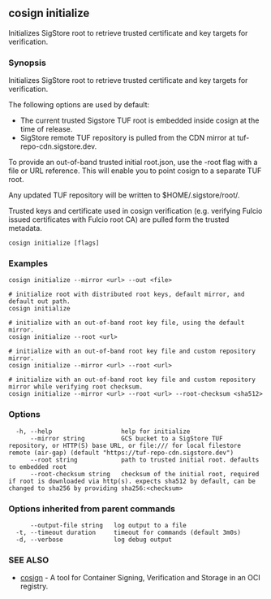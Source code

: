 ## cosign initialize

Initializes SigStore root to retrieve trusted certificate and key targets for verification.

### Synopsis

Initializes SigStore root to retrieve trusted certificate and key targets for verification.

The following options are used by default:
 - The current trusted Sigstore TUF root is embedded inside cosign at the time of release.
 - SigStore remote TUF repository is pulled from the CDN mirror at tuf-repo-cdn.sigstore.dev.

To provide an out-of-band trusted initial root.json, use the -root flag with a file or URL reference.
This will enable you to point cosign to a separate TUF root.

Any updated TUF repository will be written to $HOME/.sigstore/root/.

Trusted keys and certificate used in cosign verification (e.g. verifying Fulcio issued certificates
with Fulcio root CA) are pulled form the trusted metadata.

```
cosign initialize [flags]
```

### Examples

```
cosign initialize --mirror <url> --out <file>

# initialize root with distributed root keys, default mirror, and default out path.
cosign initialize

# initialize with an out-of-band root key file, using the default mirror.
cosign initialize --root <url>

# initialize with an out-of-band root key file and custom repository mirror.
cosign initialize --mirror <url> --root <url>

# initialize with an out-of-band root key file and custom repository mirror while verifying root checksum.
cosign initialize --mirror <url> --root <url> --root-checksum <sha512>
```

### Options

```
  -h, --help                   help for initialize
      --mirror string          GCS bucket to a SigStore TUF repository, or HTTP(S) base URL, or file:/// for local filestore remote (air-gap) (default "https://tuf-repo-cdn.sigstore.dev")
      --root string            path to trusted initial root. defaults to embedded root
      --root-checksum string   checksum of the initial root, required if root is downloaded via http(s). expects sha512 by default, can be changed to sha256 by providing sha256:<checksum>
```

### Options inherited from parent commands

```
      --output-file string   log output to a file
  -t, --timeout duration     timeout for commands (default 3m0s)
  -d, --verbose              log debug output
```

### SEE ALSO

* [cosign](cosign.md)	 - A tool for Container Signing, Verification and Storage in an OCI registry.

